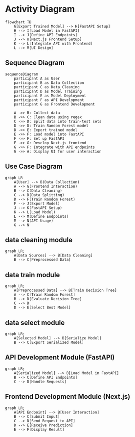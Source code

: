 # Activity Diagram

``` mermaid
flowchart TD
    G[Export Trained Model] --> H[FastAPI Setup]
    H --> I[Load Model in FastAPI]
    I --> J[Define API Endpoints]
    J --> K[Next.js Frontend Setup]
    K --> L[Integrate API with Frontend]
    L --> M[UI Design]
```

## Sequence Diagram

```mermaid
sequenceDiagram
    participant A as User
    participant B as Data Collection
    participant C as Data Cleaning
    participant D as Model Training
    participant E as Model Deployment
    participant F as API Development
    participant G as Frontend Development

    A ->> B: Collect data
    B ->> C: Clean data using regex
    C ->> D: Split data into train-test sets
    D ->> D: Train Random Forest model
    D ->> E: Export trained model
    E ->> F: Load model into FastAPI
    F ->> F: Set up FastAPI
    F ->> G: Develop Next.js frontend
    G ->> F: Integrate with API endpoints
    G ->> A: Display UI for user interaction
```

## Use Case Diagram

```mermaid
graph LR
    A[User] --> B(Data Collection)
    A --> G(Frontend Interaction)
    B --> C(Data Cleaning)
    C --> D(Data Splitting)
    D --> F(Train Random Forest)
    F --> J(Export Model)
    J --> K(FastAPI Setup)
    K --> L(Load Model)
    L --> M(Define Endpoints)
    M --> N(API Usage)
    G --> N
```

## data cleaning module

```mermaid
graph LR;
    A[Data Sources] --> B[Data Cleaning]
    B --> C[Preprocessed Data]
```

## data train module

```mermaid
graph LR;
    A[Preprocessed Data] --> B[Train Decision Tree]
    A --> C[Train Random Forest]
    B --> D[Evaluate Decision Tree]
    C --> D
    D --> E[Select Best Model]
```

## data select module

```mermaid
graph LR;
    A[Selected Model] --> B[Serialize Model]
    B --> C[Export Serialized Model]
```

## API Development Module (FastAPI)

```mermaid
graph LR;
    A[Serialized Model] --> B[Load Model in FastAPI]
    B --> C[Define API Endpoints]
    C --> D[Handle Requests]
```

## Frontend Development Module (Next.js)

```mermaid
graph LR;
    A[API Endpoint] --> B[User Interaction]
    B --> C[Submit Input]
    C --> D[Send Request to API]
    D --> E[Receive Prediction]
    E --> F[Display Result]
```
